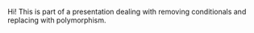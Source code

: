 Hi! This is part of a presentation dealing with removing conditionals and replacing with polymorphism. 
